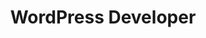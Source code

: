 ---
name: Jason
title: WordPress Developer
description: He handles some of the WordPress development.
image: /images/jason.png
---